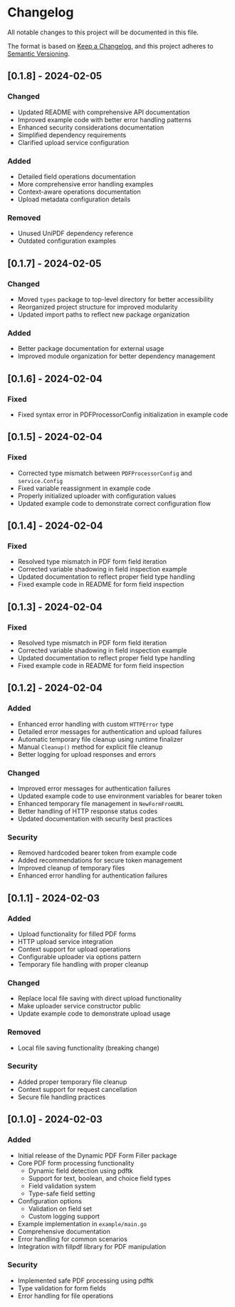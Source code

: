 # Changelog
All notable changes to this project will be documented in this file.

The format is based on [Keep a Changelog](https://keepachangelog.com/en/1.0.0/),
and this project adheres to [Semantic Versioning](https://semver.org/spec/v2.0.0.html).

## [0.1.8] - 2024-02-05

### Changed
- Updated README with comprehensive API documentation
- Improved example code with better error handling patterns
- Enhanced security considerations documentation
- Simplified dependency requirements
- Clarified upload service configuration

### Added
- Detailed field operations documentation
- More comprehensive error handling examples
- Context-aware operations documentation
- Upload metadata configuration details

### Removed
- Unused UniPDF dependency reference
- Outdated configuration examples

## [0.1.7] - 2024-02-05

### Changed
- Moved `types` package to top-level directory for better accessibility
- Reorganized project structure for improved modularity
- Updated import paths to reflect new package organization

### Added
- Better package documentation for external usage
- Improved module organization for better dependency management

## [0.1.6] - 2024-02-04

### Fixed
- Fixed syntax error in PDFProcessorConfig initialization in example code

## [0.1.5] - 2024-02-04

### Fixed
- Corrected type mismatch between `PDFProcessorConfig` and `service.Config`
- Fixed variable reassignment in example code
- Properly initialized uploader with configuration values
- Updated example code to demonstrate correct configuration flow

## [0.1.4] - 2024-02-04

### Fixed
- Resolved type mismatch in PDF form field iteration
- Corrected variable shadowing in field inspection example 
- Updated documentation to reflect proper field type handling
- Fixed example code in README for form field inspection

## [0.1.3] - 2024-02-04

### Fixed
- Resolved type mismatch in PDF form field iteration
- Corrected variable shadowing in field inspection example
- Updated documentation to reflect proper field type handling
- Fixed example code in README for form field inspection

## [0.1.2] - 2024-02-04

### Added
- Enhanced error handling with custom `HTTPError` type
- Detailed error messages for authentication and upload failures
- Automatic temporary file cleanup using runtime finalizer
- Manual `Cleanup()` method for explicit file cleanup
- Better logging for upload responses and errors

### Changed
- Improved error messages for authentication failures
- Updated example code to use environment variables for bearer token
- Enhanced temporary file management in `NewFormFromURL`
- Better handling of HTTP response status codes
- Updated documentation with security best practices

### Security
- Removed hardcoded bearer token from example code
- Added recommendations for secure token management
- Improved cleanup of temporary files
- Enhanced error handling for authentication failures

## [0.1.1] - 2024-02-03

### Added
- Upload functionality for filled PDF forms
- HTTP upload service integration
- Context support for upload operations
- Configurable uploader via options pattern
- Temporary file handling with proper cleanup

### Changed
- Replace local file saving with direct upload functionality
- Make uploader service constructor public
- Update example code to demonstrate upload usage

### Removed
- Local file saving functionality (breaking change)

### Security
- Added proper temporary file cleanup
- Context support for request cancellation
- Secure file handling practices

## [0.1.0] - 2024-02-03

### Added
- Initial release of the Dynamic PDF Form Filler package
- Core PDF form processing functionality
  - Dynamic field detection using pdftk
  - Support for text, boolean, and choice field types
  - Field validation system
  - Type-safe field setting
- Configuration options
  - Validation on field set
  - Custom logging support
- Example implementation in `example/main.go`
- Comprehensive documentation
- Error handling for common scenarios
- Integration with fillpdf library for PDF manipulation

### Security
- Implemented safe PDF processing using pdftk
- Type validation for form fields
- Error handling for file operations 
